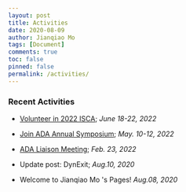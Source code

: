 ```yaml
---
layout: post
title: Activities
date: 2020-08-09
author: Jianqiao Mo
tags: [Document]
comments: true
toc: false
pinned: false
permalink: /activities/
---
```



### Recent Activities
- [Volunteer in 2022 ISCA](https://jqmo.top/activities/Act_ISCA_2022_volunteer/); _June 18-22, 2022_

- [Join ADA Annual Symposium](https://jqmo.top/activities/Act_ADA_symposium_2022/); _May. 10-12, 2022_

- [ADA Liaison Meeting](https://jqmo.top/activities/Act_ADA_liaison_meeting_2022/); _Feb. 23, 2022_

- Update post: DynExit; _Aug.10, 2020_

- Welcome to Jianqiao Mo 's Pages! _Aug.08, 2020_

[//]: # (- Update status: Happy to Brooklyn!!; _Feb 2021_)
[//]: # (- Update status: Travel to Phnom Penh for US visa application; _Sep.23, 2020_)
[//]: <> (- Update post: MATLAB halftone & dither, MATLAB MSE; _Aug.10, 2020_)
[//]: <> (- Update post: TOEFL Crawler; _Aug.10, 2020_)
